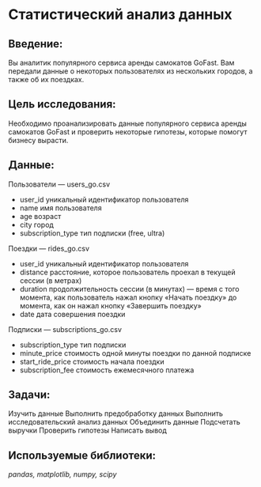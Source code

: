 # Статистический анализ данных
## Введение:
Вы аналитик популярного сервиса аренды самокатов GoFast. Вам передали данные о некоторых пользователях из нескольких городов, а также об их поездках.
## Цель исследования:
Необходимо проанализировать данные популярного сервиса аренды самокатов GoFast и проверить некоторые гипотезы, которые помогут бизнесу вырасти.

## Данные:

Пользователи — users_go.csv
 - user_id	уникальный идентификатор пользователя
 - name	имя пользователя
 - age	возраст
 - city	город
 - subscription_type	тип подписки (free, ultra)

Поездки — rides_go.csv
 - user_id	уникальный идентификатор пользователя
 - distance	расстояние, которое пользователь проехал в текущей сессии (в метрах)
 - duration	продолжительность сессии (в минутах) — время с того момента, как пользователь нажал кнопку «Начать поездку» до момента, как он нажал кнопку «Завершить поездку»
 - date	дата совершения поездки

Подписки — subscriptions_go.csv
 - subscription_type	тип подписки
 -  minute_price	стоимость одной минуты поездки по данной подписке
 -  start_ride_price	стоимость начала поездки
 -  subscription_fee	стоимость ежемесячного платежа

## Задачи:
Изучить данные
Выполнить предобработку данных
Выполнить исследовательский анализ данных
Объединить данные
Подсчетать выручки
Проверить гипотезы
Написать вывод


## Используемые библиотеки:
  *pandas, matplotlib, numpy, scipy*


